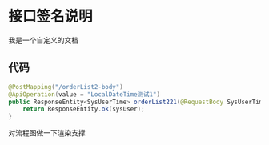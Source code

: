 # 接口签名说明


我是一个自定义的文档

## 代码

```java
@PostMapping("/orderList2-body")
@ApiOperation(value = "LocalDateTime测试1")
public ResponseEntity<SysUserTime> orderList221(@RequestBody SysUserTime sysUser){
    return ResponseEntity.ok(sysUser);
}
```

对流程图做一下渲染支撑
